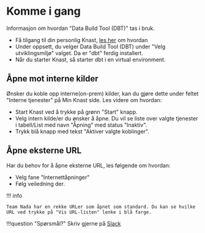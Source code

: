 # Komme i gang
Informasjon om hvordan "Data Build Tool (DBT)" tas i bruk.

- Få tilgang til din personlig Knast, [les her](https://docs.knada.io/analyse/knast/generelt/) om hvordan
- Under oppsett, du velger Data Build Tool (DBT) under "Velg utviklingsmiljø" valget. Da er "dbt" ferdig installert. 
- Når du starter Knast, så starter dbt i en virtual environment. 


## Åpne mot interne kilder
Ønsker du koble opp interne(on-prem) kilder, kan du gjøre dette under feltet "Interne tjenester" på Min Knast side. Les videre om hvordan:

- Start Knast ved å trykke på grønn "Start" knapp.
- Velg intern kilde/er du ønsker å åpne. Du vil se liste over valgte tjenester i tabell/List med navn "Åpning" med status "Inaktiv".
- Trykk blå knapp med tekst "Aktiver valgte koblinger".


## Åpne eksterne URL
Har du behov for å åpne eksterne URL, les følgende om hvordan:

- Velg fane "Internettåpninger"
- Følg veiledning der.

!!! info

    Team Nada har en rekke URLer som åpnet som standard. Du kan se hvilke URL ved trykke på "Vis URL-listen" lenke i blå farge.


!!!question "Spørsmål?"
    Skriv gjerne på [Slack](https://nav-it.slack.com/archives/C0859E82VA6)
